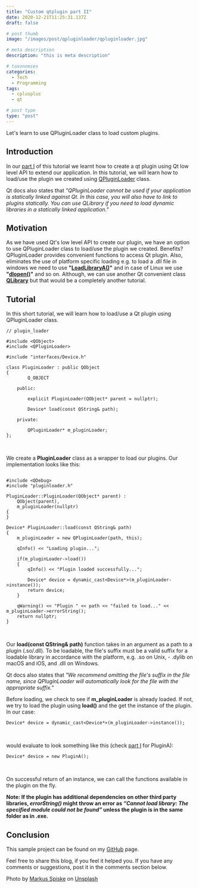 ```yaml
---
title: "Custom qtplugin part II"
date: 2020-12-21T11:25:31.137Z
draft: false

# post thumb
image: "/images/post/qpluginloader/qpluginloader.jpg"

# meta description
description: "this is meta description"

# taxonomies
categories:
  - Tech
  - Programming
tags:
  - cplusplus
  - qt

# post type
type: "post"
---
```


Let's learn to use QPluginLoader class to load custom plugins.
<!--more-->

## Introduction

In our [part I](/blog/qtplugin) of this tutorial we learnt how to create a qt plugin using Qt low level API to extend our application. In this tutorial, we will learn how to load/use the plugin we created using [QPluginLoader](https://doc.qt.io/qt-5/qpluginloader.html) class.

Qt docs also states that *"QPluginLoader cannot be used if your application is statically linked against Qt. In this case, you will also have to link to plugins statically. You can use QLibrary if you need to load dynamic libraries in a statically linked application."*

## Motivation

As we have used Qt's low level API to create our plugin, we have an option to use QPluginLoader class to load/use the plugin we created. Benefits? QPluginLoader provides convenient functions to access Qt plugin. Also, eliminates the use of platform specific loading e.g. to load a .dll file in windows we need to use **"[LoadLibraryA()](https://docs.microsoft.com/en-us/windows/win32/api/libloaderapi/nf-libloaderapi-loadlibrarya)"** and in case of Linux we use 
**"[dlopen()](https://linux.die.net/man/3/dlopen)"** and so on. Although, we can use another Qt convenient class **[QLibrary](https://doc.qt.io/qt-5/qlibrary.html)** but that would be a completely another tutorial.

## Tutorial

In this short tutorial, we will learn how to load/use a Qt plugin using QPluginLoader class.

```
// plugin_loader

#include <QObject>
#include <QPluginLoader>

#include "interfaces/Device.h"

class PluginLoader : public QObject
{
        Q_OBJECT

    public:

        explicit PluginLoader(QObject* parent = nullptr);

        Device* load(const QString& path);

    private:

        QPluginLoader* m_pluginLoader;
};

``` 
<br />

We create a **PluginLoader** class as a wrapper to load our plugins. Our implementation looks like this:

```

#include <QDebug>
#include "pluginloader.h"

PluginLoader::PluginLoader(QObject* parent) :
    QObject(parent),
    m_pluginLoader(nullptr)
{
}

Device* PluginLoader::load(const QString& path)
{
    m_pluginLoader = new QPluginLoader(path, this);

    qInfo() << "Loading plugin...";

    if(m_pluginLoader->load())
    {
        qInfo() << "Plugin loaded successfully...";

        Device* device = dynamic_cast<Device*>(m_pluginLoader->instance());
        return device;
    }

    qWarning() << "Plugin " << path << "failed to load..." << m_pluginLoader->errorString();
    return nullptr;
}

``` 
<br />

Our **load(const QString& path)** function takes in an argument as a path to a plugin (.so/.dll). To be loadable, the file's suffix must be a valid suffix for a loadable library in accordance with the platform, e.g. .so on Unix, - .dylib on macOS and iOS, and .dll on Windows. 

Qt docs also states that
*"We recommend omitting the file's suffix in the file name, since QPluginLoader will automatically look for the file with the appropriate suffix."*

Before loading, we check to see if **m_pluginLoader** is already loaded. If not, we try to load the plugin using **load()** and the get the instance of the plugin. In our case: 

```
Device* device = dynamic_cast<Device*>(m_pluginLoader->instance());
```
<br />

would evaluate to look something like this (check [part I](/blog/qtplugin) for PluginA):

```
Device* device = new PluginA();
```

<br />

On successful return of an instance, we can call the functions available in the plugin on the fly. 

**Note: If the plugin has additional dependencies on other third party libraries, *errorString()* might throw an error as *“Cannot load library: The specified module could not be found”* unless the plugin is in the same folder as in .exe.**
 
## Conclusion

This sample project can be found on my [GitHub](https://github.com/SurKM9/PluginLoaderApp) page.

Feel free to share this blog, if you feel it helped you. If you have any comments or suggestions, post it in the comments section below.

<span>Photo by <a href="https://unsplash.com/@markusspiske?utm_source=unsplash&amp;utm_medium=referral&amp;utm_content=creditCopyText">Markus Spiske</a> on <a href="https://unsplash.com/s/photos/loader?utm_source=unsplash&amp;utm_medium=referral&amp;utm_content=creditCopyText">Unsplash</a></span>
